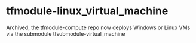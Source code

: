 # tfmodule-linux_virtual_machine
Archived, the tfmodule-compute repo now deploys Windows or Linux VMs via the submodule tfsubmodule-virtual_machine